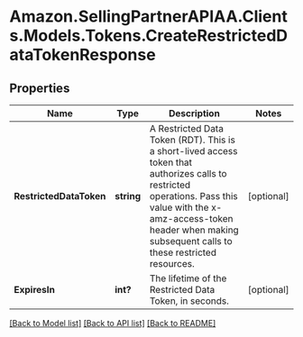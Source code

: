 # Amazon.SellingPartnerAPIAA.Clients.Models.Tokens.CreateRestrictedDataTokenResponse
## Properties

Name | Type | Description | Notes
------------ | ------------- | ------------- | -------------
**RestrictedDataToken** | **string** | A Restricted Data Token (RDT). This is a short-lived access token that authorizes calls to restricted operations. Pass this value with the x-amz-access-token header when making subsequent calls to these restricted resources. | [optional] 
**ExpiresIn** | **int?** | The lifetime of the Restricted Data Token, in seconds. | [optional] 

[[Back to Model list]](../README.md#documentation-for-models) [[Back to API list]](../README.md#documentation-for-api-endpoints) [[Back to README]](../README.md)

